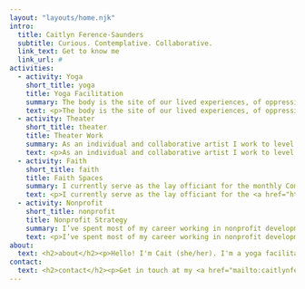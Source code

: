 ```yaml
---
layout: "layouts/home.njk"
intro:
  title: Caitlyn Ference-Saunders
  subtitle: Curious. Contemplative. Collaborative.
  link_text: Get to know me
  link_url: #
activities:
  - activity: Yoga
    short_title: yoga
    title: Yoga Facilitation
    summary: The body is the site of our lived experiences, of oppression and privilege, of trauma and healing, of growth and self-affirmation.
    text: <p>The body is the site of our lived experiences, of oppression and privilege, of trauma and healing, of growth and self-affirmation.</p><p>Since 2002, my mat has often been the safest place I had, where I could be fully myself. I began teaching (RYT-200, Yogaworks NYC) in 2011. I strive to support moving bodies and facilitate each student’s unique capabilities and growth goals. I’ve taught in studios, gyms, community centers, places of worship, and in private homes.</p><p>As of Fall 2022, I will be training as a TCTSY-F (Trauma Center Trauma-Sensitive Yoga facilitator) through the <a href="https://www.traumasensitiveyoga.com/" target="_blank">Center for Trauma and Embodiment</a>. I incorporate the core principles (invitational language, choice-making, non-coercion interoception, & shared authentic experience) into both my regular teaching and into designated trauma-informed classes.</p><h3 class="text-3xl">testimonial</h3><p class="blockquote">“Caitlyn is an intuitive, compassionate yoga teacher, with a helpful balance of sensitivity and insistence, gentleness and drive. She takes the time to understand each of her student’s needs and abilities and adapts everything from a single pose to an entire series of classes for each student’s level. I have been in the same class with experienced yogis and first-timers; she makes us all feel welcome, challenged, and at peace with our practice.”<br><br>— Heather</p>
  - activity: Theater
    short_title: theater
    title: Theater Work
    summary: As an individual and collaborative artist I work to level hierarchies and bring to light moments of tension that hold the possibility for change and growth.
    text: <p>As an individual and collaborative artist I work to level hierarchies and bring to light moments of tension that hold the possibility for change and growth. I use a combination of movement techniques guided by the Six Viewpoints (Mary Overlie) and interrogative game-play organized (Boal) to foster shared meaning-making with an audience.</p><p>I am a cofounder of Icara (2014), a women’s ensemble committed to creating original theater, through long-distance, process-oriented collaboration. We confront injustice by telling women's stories wherever we find them. Along with cofounder Napthali Fields-Forbes,  Icara cultivates brave spaces for female-identified, non-binary, and gender-queer artists.</p>
  - activity: Faith
    short_title: faith
    title: Faith Spaces
    summary: I currently serve as the lay officiant for the monthly Compline service at St. John’s Cathedral (Los Angeles).
    text: <p>I currently serve as the lay officiant for the <a href="https://www.stjohnsla.org/" target="_blank">monthly Compline service</a> at St. John’s Cathedral (Los Angeles). Join us for this 30 minute candlelit service led by the Schola Cantorum.</p><p>As a person of faith it is important to me to co-create worship spaces that can address and make room for the healing of spiritual/religious trauma. I believe that the Christian tradition has historically been both an agent and opponent of white supremacy, Christian nationalism, and transnational capitalism. I firmly believe that the church is most useful and beautiful when, following our saints, we add our voices to the many that call for global liberation and healing.</p>
  - activity: Nonprofit
    short_title: nonprofit
    title: Nonprofit Strategy
    summary: I’ve spent most of my career working in nonprofit development, operations, and events.
    text: <p>I’ve spent most of my career working in nonprofit development, operations, and events. I love working with small nonprofits to enhance the effectiveness and efficiency of your mission achievement.</p><p>Contact me to discuss:</p><ul><li>Evaluations of current practices</li><li>Establishing and refining your web presence</li><li>Building an effective communications strategy and mailing list</li><li>Using free tools to define a donor pipeline</li><li>Final editing and review of grant applications and reports</li></ul><p>A typical consulting partnership will include:</p><ul><li>A free initial call to determine the scope of work and timeline</li><li>Weekly check-ins and select deep dive co-working sessions</li><li>Final meeting for a presentation of work and shared reflection time</li></ul>
about:
  text: <h2>about</h2><p>Hello! I'm Cait (she/her). I'm a yoga facilitator, nonprofit leader, theater artist, and a believer in our communal capacity to imagine and bring about a better world. In all I do, I try to make and hold spaces for people to flourish.</p><p>I am currently discerning a call to ministry in the Episcopal Diocese of Los Angeles. I live and work in the Los Angeles metropolitan area, which occupies the unceded lands of the Kizh Gabrieleño and Gabrielino-Tongva peoples.</p>
contact:
  text: <h2>contact</h2><p>Get in touch at my <a href="mailto:caitlynferencesaunders@gmail.com">email</a>.</p>
---
```

